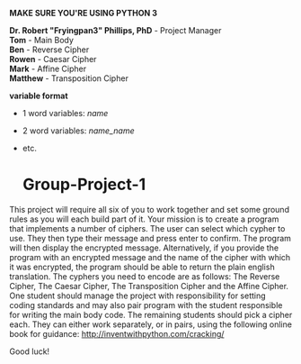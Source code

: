 **MAKE SURE YOU'RE USING PYTHON 3**  
 


**Dr. Robert "Fryingpan3" Phillips, PhD** - Project Manager  
**Tom**     - Main Body  
**Ben**     - Reverse Cipher  
**Rowen**   - Caesar Cipher  
**Mark**    - Affine Cipher  
**Matthew** - Transposition Cipher  

**variable format**  
- 1 word variables: *name*  
- 2 word variables: *name_name*  
- etc.  
  
  
  
  
  # Group-Project-1
This project will require all six of you to work together and set some ground rules as you will each build part of it.
Your mission is to create a program that implements a number of ciphers.  The user can select which cypher to use.  They then type their message and press enter to confirm.  The program will then display the encrypted message.
Alternatively, if you provide the program with an encrypted message and the name of the cipher with which it was encrypted, the program should be able to return the plain english translation.
The cyphers you need to encode are as follows: The Reverse Cipher, The Caesar Cipher, The Transposition Cipher and the Affine Cipher.
One student should manage the project with responsibility for setting coding standards and may also pair program with the student responsible for writing the main body code.  The remaining students should pick a cipher each.  They can either work separately, or in pairs, using the following online book for guidance: http://inventwithpython.com/cracking/

Good luck!
